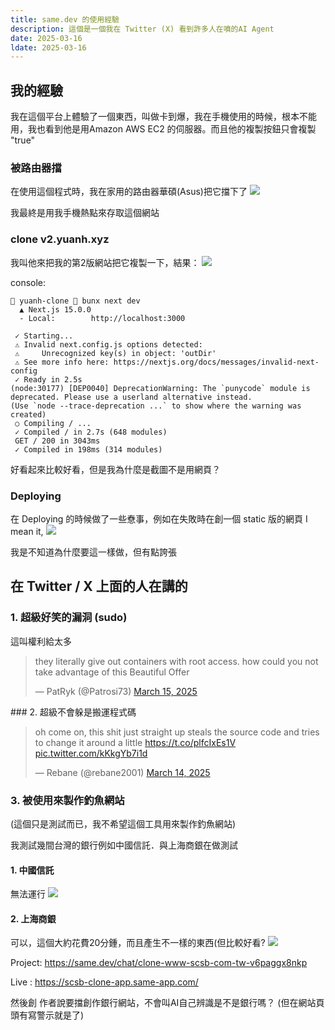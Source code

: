 ```yaml
---
title: same.dev 的使用經驗
description: 這個是一個我在 Twitter (X) 看到許多人在噴的AI Agent
date: 2025-03-16
ldate: 2025-03-16
---
```

## 我的經驗
我在這個平台上體驗了一個東西，叫做卡到爆，我在手機使用的時候，根本不能用，我也看到他是用Amazon AWS EC2 的伺服器。而且他的複製按鈕只會複製 "true"

### 被路由器擋
在使用這個程式時，我在家用的路由器華碩(Asus)把它擋下了
![](https://pbs.twimg.com/media/GmISx-4awAAL81R?format=jpg&name=4096x4096)

我最終是用我手機熱點來存取這個網站

### clone v2.yuanh.xyz
我叫他來把我的第2版網站把它複製一下，結果：
![](https://1qz92oj9ol.ufs.sh/f/CCLPSN5W2HD5xQ3WufZwdlPBRZAusnGvaepgLEb97KoMHimV)

console: 
```
 yuanh-clone  bunx next dev
  ▲ Next.js 15.0.0
  - Local:        http://localhost:3000

 ✓ Starting...
 ⚠ Invalid next.config.js options detected:
 ⚠     Unrecognized key(s) in object: 'outDir'
 ⚠ See more info here: https://nextjs.org/docs/messages/invalid-next-config
 ✓ Ready in 2.5s
(node:30177) [DEP0040] DeprecationWarning: The `punycode` module is deprecated. Please use a userland alternative instead.
(Use `node --trace-deprecation ...` to show where the warning was created)
 ○ Compiling / ...
 ✓ Compiled / in 2.7s (648 modules)
 GET / 200 in 3043ms
 ✓ Compiled in 198ms (314 modules)
```
好看起來比較好看，但是我為什麼是截圖不是用網頁？

### Deploying
在 Deploying 的時候做了一些憃事，例如在失敗時在創一個 static 版的網頁 I mean it, 
![](https://1qz92oj9ol.ufs.sh/f/CCLPSN5W2HD5DufT1IO7K02ZsmuXqoNcTnlrPgFiOpM4R5Yf)

我是不知道為什麼要這一樣做，但有點誇張

## 在 Twitter / X 上面的人在講的
### 1.  超級好笑的漏洞 (sudo)
這叫權利給太多

<blockquote class="twitter-tweet"><p lang="en" dir="ltr">they literally give out containers with root access. how could you not take advantage of this Beautiful Offer</p>&mdash; PatRyk (@Patrosi73) <a href="https://twitter.com/Patrosi73/status/1900913515403132945?ref_src=twsrc%5Etfw">March 15, 2025</a></blockquote>
### 2. 超級不會躲是搬運程式碼
<blockquote class="twitter-tweet"><p lang="en" dir="ltr">oh come on, this shit just straight up steals the source code and tries to change it around a little <a href="https://t.co/plfcIxEs1V">https://t.co/plfcIxEs1V</a> <a href="https://t.co/kKkgYb7i1d">pic.twitter.com/kKkgYb7i1d</a></p>&mdash; Rebane (@rebane2001) <a href="https://twitter.com/rebane2001/status/1900480704716124342?ref_src=twsrc%5Etfw">March 14, 2025</a></blockquote>

### 3. 被使用來製作釣魚網站
(這個只是測試而已，我不希望這個工具用來製作釣魚網站)

我測試幾間台灣的銀行例如中國信託．與上海商銀在做測試
#### 1.  中國信託
無法運行
![](https://1qz92oj9ol.ufs.sh/f/CCLPSN5W2HD5OX2CcpkkG0Pjwg39cbCULIBuo5r7Wl8SDeay)

#### 2. 上海商銀
可以，這個大約花費20分鍾，而且產生不一樣的東西(但比較好看?
![](https://1qz92oj9ol.ufs.sh/f/CCLPSN5W2HD5iyn7t34nTx4Vw5YzdoKBN6r3DEgJHpGI0uiQ)

Project: https://same.dev/chat/clone-www-scsb-com-tw-v6paggx8nkp

Live : https://scsb-clone-app.same-app.com/

然後創 作者說要擋創作銀行網站，不會叫AI自己辨識是不是銀行嗎？ (但在網站頁頭有寫警示就是了)